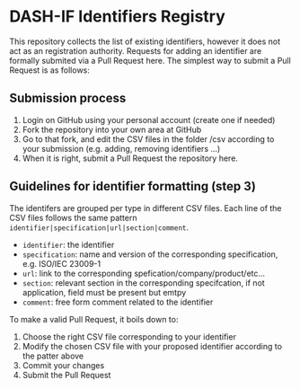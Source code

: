 # DASH-IF Identifiers Registry

This repository collects the list of existing identifiers, however it does not
act as an registration authority. Requests for adding an identifier are
formally submited via a Pull Request here. The simplest way to submit a Pull
Request is as follows:

## Submission process

1. Login on GitHub using your personal account (create one if needed)
2. Fork the repository into your own area at GitHub
3. Go to that fork, and edit the CSV files in the folder /csv according to your submission (e.g. adding, removing identifiers ...)
4. When it is right, submit a Pull Request the repository here.

## Guidelines for identifier formatting (step 3)

The identifers are grouped per type in different CSV files. Each line of 
the CSV files follows the same pattern `identifier|specification|url|section|comment`.

- `identifier`: the identifier
- `specification`: name and version of the corresponding specification, e.g. ISO/IEC 23009-1
- `url`: link to the corresponding spefication/company/product/etc...
- `section`: relevant section in the corresponding specifcation, if not application, field must be present but emtpy
- `comment`: free form comment related to the identifier

To make a valid Pull Request, it boils down to:

1. Choose the right CSV file corresponding to your identifier
2. Modify the chosen CSV file with your proposed identifier according to the patter above
3. Commit your changes
4. Submit the Pull Request


